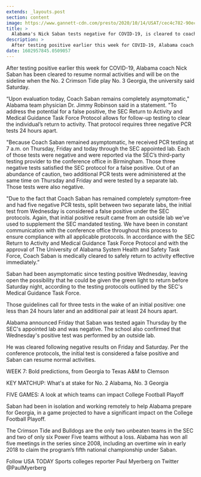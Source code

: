 ```yaml
--- 
extends: _layouts.post 
section: content 
image: https://www.gannett-cdn.com/presto/2020/10/14/USAT/cec4c782-90ec-4ae1-a6b9-3835f2270e15-USATSI_15050910.jpg?crop=4150,2334,x1199,y146&width=3200&height=1800&format=pjpg&auto=webp 
title: > 
  Alabama's Nick Saban tests negative for COVID-19, is cleared to coach against Georgia on Saturday 
description: > 
  After testing positive earlier this week for COVID-19, Alabama coach Nick Saban has been cleared to resume normal activities and will be on the sideline when the No.“Upon evaluation today, Coach Saban remains completely asymptomatic," Alabama team physician Dr. Jimmy Robinson said in a statement."Because Coach Saban remained asymptomatic, he received PCR testing at 7 a.m. on Thursday, Friday and today through the SEC appointed lab.Each of those tests were negative and were reported via the SEC’s third-party testing provider to the conference office in Birmingham.Those three negative tests satisfied the SEC protocol for a false positive. 
date: 1602957845.0509057 
--- 
```

After testing positive earlier this week for COVID-19, Alabama coach Nick Saban has been cleared to resume normal activities and will be on the sideline when the No. 2 Crimson Tide play No. 3 Georgia, the university said Saturday.

“Upon evaluation today, Coach Saban remains completely asymptomatic," Alabama team physician Dr. Jimmy Robinson said in a statement. "To address the potential for a false positive, the SEC Return to Activity and Medical Guidance Task Force Protocol allows for follow-up testing to clear the individual’s return to activity. That protocol requires three negative PCR tests 24 hours apart.

"Because Coach Saban remained asymptomatic, he received PCR testing at 7 a.m. on Thursday, Friday and today through the SEC appointed lab. Each of those tests were negative and were reported via the SEC’s third-party testing provider to the conference office in Birmingham. Those three negative tests satisfied the SEC protocol for a false positive. Out of an abundance of caution, two additional PCR tests were administered at the same time on Thursday and Friday and were tested by a separate lab. Those tests were also negative.

"Due to the fact that Coach Saban has remained completely symptom-free and had five negative PCR tests, split between two separate labs, the initial test from Wednesday is considered a false positive under the SEC protocols. Again, that initial positive result came from an outside lab we’ve used to supplement the SEC mandated testing. We have been in constant communication with the conference office throughout this process to ensure compliance with all applicable protocols. In accordance with the SEC Return to Activity and Medical Guidance Task Force Protocol and with the approval of The University of Alabama System Health and Safety Task Force, Coach Saban is medically cleared to safely return to activity effective immediately.”

Saban had been asymptomatic since testing positive Wednesday, leaving open the possibility that he could be given the green light to return before Saturday night, according to the testing protocols outlined by the SEC's Medical Guidance Task Force.

Those guidelines call for three tests in the wake of an initial positive: one less than 24 hours later and an additional pair at least 24 hours apart.

Alabama announced Friday that Saban was tested again Thursday by the SEC's appointed lab and was negative. The school also confirmed that Wednesday's positive test was performed by an outside lab.

He was cleared following negative results on Friday and Saturday. Per the conference protocols, the initial test is considered a false positive and Saban can resume normal activities.

WEEK 7: Bold predictions, from Georgia to Texas A&M to Clemson

KEY MATCHUP: What's at stake for No. 2 Alabama, No. 3 Georgia

FIVE GAMES: A look at which teams can impact College Football Playoff

Saban had been in isolation and working remotely to help Alabama prepare for Georgia, in a game projected to have a significant impact on the College Football Playoff.

The Crimson Tide and Bulldogs are the only two unbeaten teams in the SEC and two of only six Power Five teams without a loss. Alabama has won all five meetings in the series since 2008, including an overtime win in early 2018 to claim the program’s fifth national championship under Saban.

Follow USA TODAY Sports colleges reporter Paul Myerberg on Twitter @PaulMyerberg